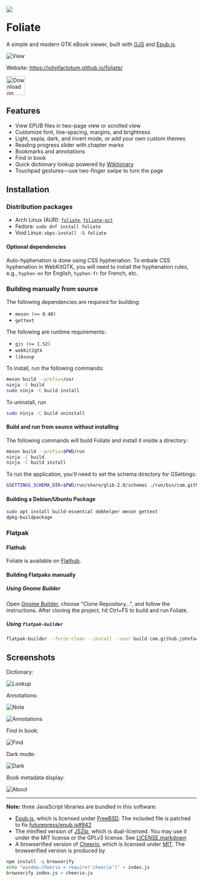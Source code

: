 <img src="data/com.github.johnfactotum.Foliate.svg" align="left">

# Foliate

A simple and modern GTK eBook viewer, built with [GJS](https://gitlab.gnome.org/GNOME/gjs) and [Epub.js](https://github.com/futurepress/epub.js/).

![View](data/screenshots/view.png)

Website: https://johnfactotum.github.io/foliate/

<a href="https://flathub.org/apps/details/com.github.johnfactotum.Foliate"><img height="50" alt="Download on Flathub" src="https://flathub.org/assets/badges/flathub-badge-en.png"/></a>

## Features

- View EPUB files in two-page view or scrolled view
- Customize font, line-spacing, margins, and brightness
- Light, sepia, dark, and invert mode, or add your own custom themes
- Reading progress slider with chapter marks
- Bookmarks and annotations
- Find in book
- Quick dictionary lookup powered by [Wiktionary](https://en.wiktionary.org/)
- Touchpad gestures—use two-finger swipe to turn the page

## Installation

### Distribution packages

- Arch Linux (AUR): [`foliate`](https://aur.archlinux.org/packages/foliate/), [`foliate-git`](https://aur.archlinux.org/packages/foliate-git/)
- Fedora: `sudo dnf install foliate`
- Void Linux: `xbps-install -S foliate`


#### Optional dependencies

Auto-hyphenation is done using CSS hyphenation. To enbale CSS hyphenation in WebKitGTK, you will need to install the hyphenation rules, e.g., `hyphen-en` for English, `hyphen-fr` for French, etc.

### Building manually from source

The following dependencies are required for building:

- `meson (>= 0.40)`
- `gettext`

The following are runtime requirements:

- `gjs (>= 1.52)`
- `webkit2gtk`
- `libsoup`

To install, run the following commands:

```bash
meson build --prefix=/usr
ninja -C build
sudo ninja -C build install
```

To uninstall, run

```bash
sudo ninja -C build uninstall
```

#### Build and run from source without installing

The following commands will build Foliate and install it inside a directory:

```bash
meson build --prefix=$PWD/run
ninja -C build
ninja -C build install
```

To run the application, you'll need to set the schema directory for GSettings:
```bash
GSETTINGS_SCHEMA_DIR=$PWD/run/share/glib-2.0/schemas ./run/bin/com.github.johnfactotum.Foliate
```

#### Building a Debian/Ubuntu Package

```bash
sudo apt install build-essential debhelper meson gettext
dpkg-buildpackage
```

### Flatpak

#### Flathub

Foliate is available on [Flathub](https://flathub.org/apps/details/com.github.johnfactotum.Foliate).

#### Building Flatpaks manually

##### Using Gnome Builder
Open [Gnome Builder](https://wiki.gnome.org/Apps/Builder), choose "Clone Repository…", and follow the instructions. After cloning the project, hit Ctrl+F5 to build and run Foliate.

##### Using `flatpak-builder`

```bash
flatpak-builder --force-clean --install --user build com.github.johnfactotum.Foliate.json
```

## Screenshots

Dictionary:

![Lookup](data/screenshots/lookup.png)

Annotations:

![Note](data/screenshots/note.png)

![Annotations](data/screenshots/annotations.png)

Find in book:

![Find](data/screenshots/find.png)

Dark mode:

![Dark](data/screenshots/dark.png)

Book metadata display:

![About](data/screenshots/about.png)

---

**Note:** three JavaScript libraries are bundled in this software:

- [Epub.js](https://github.com/futurepress/epub.js/), which is licensed under [FreeBSD](https://github.com/futurepress/epub.js/blob/master/license). The included file is patched to fix [futurepress/epub.js#942](https://github.com/futurepress/epub.js/issues/942)
- The minified version of [JSZip](https://stuk.github.io/jszip/), which is dual-licensed. You may use it under the MIT license or the GPLv3 license. See [LICENSE.markdown](https://github.com/Stuk/jszip/blob/master/LICENSE.markdown)
- A browserified version of [Cheerio](https://cheerio.js.org/), which is licensed under [MIT](https://github.com/cheeriojs/cheerio/blob/master/LICENSE). The browserified version is produced by
```bash
npm install -g browserify
echo "window.cheerio = require('cheerio')" > index.js
browserify index.js > cheerio.js
```
